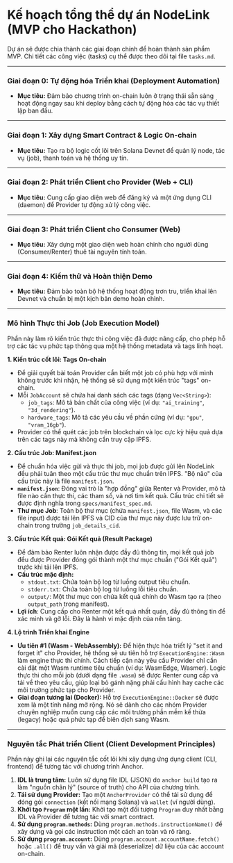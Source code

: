 # Kế hoạch tổng thể dự án NodeLink (MVP cho Hackathon)

Dự án sẽ được chia thành các giai đoạn chính để hoàn thành sản phẩm MVP. Chi tiết các công việc (tasks) cụ thể được theo dõi tại file `tasks.md`.

---

### **Giai đoạn 0: Tự động hóa Triển khai (Deployment Automation)**
*   **Mục tiêu:** Đảm bảo chương trình on-chain luôn ở trạng thái sẵn sàng hoạt động ngay sau khi deploy bằng cách tự động hóa các tác vụ thiết lập ban đầu.

---

### **Giai đoạn 1: Xây dựng Smart Contract & Logic On-chain**
*   **Mục tiêu:** Tạo ra bộ logic cốt lõi trên Solana Devnet để quản lý node, tác vụ (job), thanh toán và hệ thống uy tín.

---

### **Giai đoạn 2: Phát triển Client cho Provider (Web + CLI)**
*   **Mục tiêu:** Cung cấp giao diện web để đăng ký và một ứng dụng CLI (daemon) để Provider tự động xử lý công việc.

---

### **Giai đoạn 3: Phát triển Client cho Consumer (Web)**
*   **Mục tiêu:** Xây dựng một giao diện web hoàn chỉnh cho người dùng (Consumer/Renter) thuê tài nguyên tính toán.

---

### **Giai đoạn 4: Kiểm thử và Hoàn thiện Demo**
*   **Mục tiêu:** Đảm bảo toàn bộ hệ thống hoạt động trơn tru, triển khai lên Devnet và chuẩn bị một kịch bản demo hoàn chỉnh.

---

### **Mô hình Thực thi Job (Job Execution Model)**

Phần này làm rõ kiến trúc thực thi công việc đã được nâng cấp, cho phép hỗ trợ các tác vụ phức tạp thông qua một hệ thống metadata và tags linh hoạt.

**1. Kiến trúc cốt lõi: Tags On-chain**

*   Để giải quyết bài toán Provider cần biết một job có phù hợp với mình không trước khi nhận, hệ thống sẽ sử dụng một kiến trúc "tags" on-chain.
*   Mỗi `JobAccount` sẽ chứa hai danh sách các tags (dạng `Vec<String>`):
    *   `job_tags`: Mô tả bản chất của công việc (ví dụ: `"ai_training"`, `"3d_rendering"`).
    *   `hardware_tags`: Mô tả các yêu cầu về phần cứng (ví dụ: `"gpu"`, `"vram_16gb"`).
*   Provider có thể quét các job trên blockchain và lọc cực kỳ hiệu quả dựa trên các tags này mà không cần truy cập IPFS.

**2. Cấu trúc Job: Manifest.json**

*   Để chuẩn hóa việc gửi và thực thi job, mọi job được gửi lên NodeLink đều phải tuân theo một cấu trúc thư mục chuẩn trên IPFS. "Bộ não" của cấu trúc này là file `manifest.json`.
*   **`manifest.json`**: Đóng vai trò là "hợp đồng" giữa Renter và Provider, mô tả file nào cần thực thi, các tham số, và nơi tìm kết quả. Cấu trúc chi tiết sẽ được định nghĩa trong `specs/manifest_spec.md`.
*   **Thư mục Job**: Toàn bộ thư mục (chứa `manifest.json`, file Wasm, và các file input) được tải lên IPFS và CID của thư mục này được lưu trữ on-chain trong trường `job_details_cid`.

**3. Cấu trúc Kết quả: Gói Kết quả (Result Package)**

*   Để đảm bảo Renter luôn nhận được đầy đủ thông tin, mọi kết quả job đều được Provider đóng gói thành một thư mục chuẩn ("Gói Kết quả") trước khi tải lên IPFS.
*   **Cấu trúc mặc định:**
    *   `stdout.txt`: Chứa toàn bộ log từ luồng output tiêu chuẩn.
    *   `stderr.txt`: Chứa toàn bộ log từ luồng lỗi tiêu chuẩn.
    *   `output/`: Một thư mục con chứa kết quả chính do Wasm tạo ra (theo `output_path` trong manifest).
*   **Lợi ích**: Cung cấp cho Renter một kết quả nhất quán, đầy đủ thông tin để xác minh và gỡ lỗi. Đây là hành vi mặc định của nền tảng.

**4. Lộ trình Triển khai Engine**

*   **Ưu tiên #1 (Wasm - WebAssembly):** Để hiện thực hóa triết lý "set it and forget it" cho Provider, hệ thống sẽ ưu tiên hỗ trợ `ExecutionEngine::Wasm` làm engine thực thi chính. Cách tiếp cận này yêu cầu Provider chỉ cần cài đặt một Wasm runtime tiêu chuẩn (ví dụ: WasmEdge, Wasmer). Logic thực thi cho mỗi job (dưới dạng file `.wasm`) sẽ được Renter cung cấp và tải về theo yêu cầu, giúp loại bỏ gánh nặng phải cấu hình hay cache các môi trường phức tạp cho Provider.
*   **Giai đoạn tương lai (Docker):** Hỗ trợ `ExecutionEngine::Docker` sẽ được xem là một tính năng mở rộng. Nó sẽ dành cho các nhóm Provider chuyên nghiệp muốn cung cấp các môi trường phần mềm kế thừa (legacy) hoặc quá phức tạp để biên dịch sang Wasm.

---

### **Nguyên tắc Phát triển Client (Client Development Principles)**

Phần này ghi lại các nguyên tắc cốt lõi khi xây dựng ứng dụng client (CLI, frontend) để tương tác với chương trình Anchor.

1.  **IDL là trung tâm:** Luôn sử dụng file IDL (JSON) do `anchor build` tạo ra làm "nguồn chân lý" (source of truth) cho API của chương trình.
2.  **Tái sử dụng Provider:** Tạo một `AnchorProvider` có thể tái sử dụng để đóng gói `connection` (kết nối mạng Solana) và `wallet` (ví người dùng).
3.  **Khởi tạo `Program` một lần:** Khởi tạo một đối tượng `Program` duy nhất bằng IDL và Provider để tương tác với smart contract.
4.  **Sử dụng `program.methods`:** Dùng `program.methods.instructionName()` để xây dựng và gọi các instruction một cách an toàn và rõ ràng.
5.  **Sử dụng `program.account`:** Dùng `program.account.accountName.fetch()` hoặc `.all()` để truy vấn và giải mã (deserialize) dữ liệu của các account on-chain.
